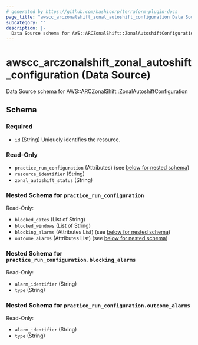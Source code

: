 ```yaml
---
# generated by https://github.com/hashicorp/terraform-plugin-docs
page_title: "awscc_arczonalshift_zonal_autoshift_configuration Data Source - terraform-provider-awscc"
subcategory: ""
description: |-
  Data Source schema for AWS::ARCZonalShift::ZonalAutoshiftConfiguration
---
```


# awscc_arczonalshift_zonal_autoshift_configuration (Data Source)

Data Source schema for AWS::ARCZonalShift::ZonalAutoshiftConfiguration



<!-- schema generated by tfplugindocs -->
## Schema

### Required

- `id` (String) Uniquely identifies the resource.

### Read-Only

- `practice_run_configuration` (Attributes) (see [below for nested schema](#nestedatt--practice_run_configuration))
- `resource_identifier` (String)
- `zonal_autoshift_status` (String)

<a id="nestedatt--practice_run_configuration"></a>
### Nested Schema for `practice_run_configuration`

Read-Only:

- `blocked_dates` (List of String)
- `blocked_windows` (List of String)
- `blocking_alarms` (Attributes List) (see [below for nested schema](#nestedatt--practice_run_configuration--blocking_alarms))
- `outcome_alarms` (Attributes List) (see [below for nested schema](#nestedatt--practice_run_configuration--outcome_alarms))

<a id="nestedatt--practice_run_configuration--blocking_alarms"></a>
### Nested Schema for `practice_run_configuration.blocking_alarms`

Read-Only:

- `alarm_identifier` (String)
- `type` (String)


<a id="nestedatt--practice_run_configuration--outcome_alarms"></a>
### Nested Schema for `practice_run_configuration.outcome_alarms`

Read-Only:

- `alarm_identifier` (String)
- `type` (String)
